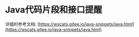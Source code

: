 # Java代码片段和接口提醒

详细的参考文档: [https://wscats.gitee.io/java-snippets/java.html](https://wscats.gitee.io/java-snippets/java.html)
